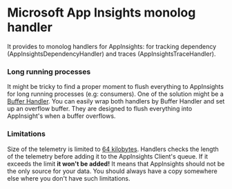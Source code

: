 # Microsoft App Insights monolog handler

It provides to monolog handlers for AppInsights: for tracking dependency (AppInsightsDependencyHandler) and traces (AppInsightsTraceHandler).

### Long running processes

It might be tricky to find a proper moment to flush everything to AppInsights for long running processes (e.g: consumers). 
One of the solution might be a [Buffer Handler](https://github.com/Seldaek/monolog/blob/master/src/Monolog/Handler/BufferHandler.php).
You can easily wrap both handlers by Buffer Handler and set up an overflow buffer. They are designed to flush everything into AppInsight's
when a buffer overflows. 

### Limitations

Size of the telemetry is limited to [64 kilobytes](https://docs.microsoft.com/en-us/azure/azure-monitor/service-limits#application-insights).
Handlers checks the length of the telemetry before adding it to the AppInsights Client's queue. If it exceeds the limit
__it won't be added!__ It means that AppInsights should not be the only source for your data. You should always have a copy somewhere else
where you don't have such limitations.
